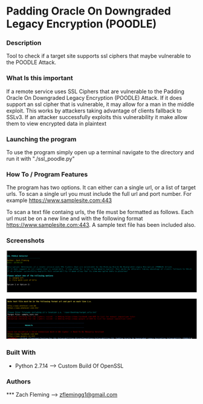 # Padding Oracle On Downgraded Legacy Encryption (POODLE)

### Description

Tool to check if a target site supports ssl ciphers that maybe vulnerable to the POODLE Attack.

### What Is this important

If a remote service uses SSL Ciphers that are vulnerable to the Padding Oracle On Downgraded Legacy Encryption (POODLE) Attack. If it does support an ssl cipher that is vulnerable, it may allow for a man in the middle exploit. This works by attackers taking advantage of clients fallback to SSLv3. If an attacker successfully exploits this vulnerability it make allow them to view encrypted data in plaintext
		

### Launching the program

To use the program simply open up a terminal navigate to the directory and run it with "./ssl_poodle.py"

### How To / Program Features

The program has two options. It can either can a single url, or a list of target urls. 
To scan a single url you must include the full url and port number. For example https://www.samplesite.com:443

To scan a text file containg urls, the file must be formatted as follows. Each url must be on a new line and with the following format https://www.samplesite.com:443. 
A sample text file has been included also. 


### Screenshots
![alt text](screenshots/poodle_overvieww.png "Overview of Program")

![alt text](screenshots/poodle_overview2.png "Sample Output")


### Built With

* Python 2.7.14 --> Custom Build Of OpenSSL

### Authors

*** Zach Fleming --> zflemingg1@gmail.com






